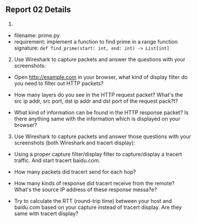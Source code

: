 <!--
 * @Github: https://github.com/Certseeds/CS305_Remak
 * @Organization: SUSTech
 * @Author: nanoseeds
 * @Date: 2020-06-19 18:25:49
 * @LastEditors: nanoseeds
 * @LastEditTime: 2020-08-08 22:50:47
 * @License: CC-BY-NC-SA_V4_0 or any later version 
 -->
## Report 02 Details

1. 

+ filename: prime.py
+ requirement:
    implement a function to find prime in a range
    function signature:
    `def find_prime(start: int, end: int) -> List[int]`

2. Use Wireshark to capture packets and answer the questions with your screenshots:

+ Open http://example.com in your browser, what kind of display filter do you need to filter out HTTP packets?
  
+ How many layers do you see in the HTTP request packet? What's the src ip addr, src port, dst ip addr and dst port of the request pack?t?
  
+ What kind of information can be found in the HTTP response packet? Is there anything same with the information which is displayed on your browser?

3. Use Wireshark to capture packets and answer those questions with your screenshots (both Wireshark and tracert display):

+ Using a proper capture filter/display filter to capture/display a tracert traffic. And start tracert baidu.com.
  
+ How many packets did tracert send for each hop?
  
+ How many kinds of response did tracert receive from the remote? What's the source IP address of these response messa?e?
  
+ Try to calculate the RTT (round-trip time) between your host and baidu.com based on your capture instead of tracert display. Are they same with tracert display?